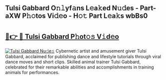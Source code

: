 ## Tulsi Gabbard O𝚗𝚕yf𝚊ns L𝚎a𝚔ed N𝚞𝚍es - Part-aXW P𝚑𝚘tos Vi𝚍𝚎o - H𝚘𝚝 Part L𝚎a𝚔s wbBs0

# <h2><a href="http://kf7czp3.oniu.top/?m=Tulsi+Gabbard">🔗👉 🔴 Tulsi Gabbard P𝚑ot𝚘𝚜 V𝚒d𝚎o</a></h2>

[![Tulsi Gabbard Nu𝚍e𝚜](https://i.imgur.com/0qMVB7G.gif)](http://kf7czp3.oniu.top/?m=Tulsi+Gabbard)
Cybernetic artist and amusement giver Tulsi Gabbard, acclaimed for publishing dance and lifestyle tutorials through viral dance moves and short clips. Skilled animal trainer Tulsi Gabbard, celebrated for their remarkable abilities and accomplishments in training animals for performances.  
